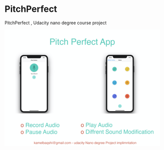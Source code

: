 # PitchPerfect
PitchPerfect , Udacity nano degree course project

![PitchPerfect](https://github.com/komz78/PitchPerfect/blob/master/PitchPerfect.png?raw=true)
